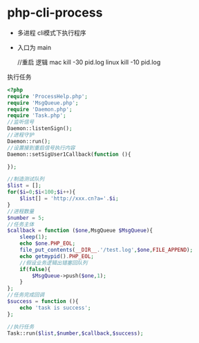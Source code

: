 # php-cli-process
- 多进程 cli模式下执行程序
- 入口为 main

  //重启 逻辑  mac  kill -30 pid.log   linux kill -10 pid.log
  
执行任务

```php
<?php
require 'ProcessHelp.php';
require 'MsgQueue.php';
require 'Daemon.php';
require 'Task.php';
//监听信号
Daemon::listenSign();
//进程守护
Daemon::run();
//设置接到重启信号执行内容
Daemon::setSigUser1Callback(function (){

});

//制造测试队列
$list = [];
for($i=0;$i<100;$i++){
    $list[] = 'http://xxx.cn?a='.$i;
}
//进程数量
$number = 5;
//任务主体
$callback = function ($one,MsgQueue $MsgQueue){
    sleep(1);
    echo $one.PHP_EOL;
    file_put_contents(__DIR__.'/test.log',$one,FILE_APPEND);
    echo getmypid().PHP_EOL;
    //假设业务逻辑出错塞回队列
    if(false){
        $MsgQueue->push($one,1);
    }
};
//任务完成回调
$success = function (){
    echo 'task is success';
};

//执行任务
Task::run($list,$number,$callback,$success);


```
